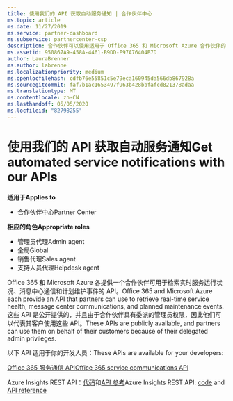 ```yaml
---
title: 使用我们的 API 获取自动服务通知 | 合作伙伴中心
ms.topic: article
ms.date: 11/27/2019
ms.service: partner-dashboard
ms.subservice: partnercenter-csp
description: 合作伙伴可以使用适用于 Office 365 和 Microsoft Azure 合作伙伴的 Api 来实时服务运行状况、消息中心通信和计划内维护事件。
ms.assetid: 950867A9-458A-4461-B9DD-E97A76404B7D
author: LauraBrenner
ms.author: labrenne
ms.localizationpriority: medium
ms.openlocfilehash: cdfb76e55851c5e79eca160945da566db867928a
ms.sourcegitcommit: faf7b1ac1653497f963b428bbfafcd821378adaa
ms.translationtype: MT
ms.contentlocale: zh-CN
ms.lasthandoff: 05/05/2020
ms.locfileid: "82798255"
---
```

# <a name="get-automated-service-notifications-with-our-apis"></a><span data-ttu-id="bda80-103">使用我们的 API 获取自动服务通知</span><span class="sxs-lookup"><span data-stu-id="bda80-103">Get automated service notifications with our APIs</span></span>

<span data-ttu-id="bda80-104">**适用于**</span><span class="sxs-lookup"><span data-stu-id="bda80-104">**Applies to**</span></span>

-  <span data-ttu-id="bda80-105">合作伙伴中心</span><span class="sxs-lookup"><span data-stu-id="bda80-105">Partner Center</span></span>

<span data-ttu-id="bda80-106">**相应的角色**</span><span class="sxs-lookup"><span data-stu-id="bda80-106">**Appropriate roles**</span></span>

- <span data-ttu-id="bda80-107">管理员代理</span><span class="sxs-lookup"><span data-stu-id="bda80-107">Admin agent</span></span>
- <span data-ttu-id="bda80-108">全局</span><span class="sxs-lookup"><span data-stu-id="bda80-108">Global</span></span> 
- <span data-ttu-id="bda80-109">销售代理</span><span class="sxs-lookup"><span data-stu-id="bda80-109">Sales agent</span></span>
- <span data-ttu-id="bda80-110">支持人员代理</span><span class="sxs-lookup"><span data-stu-id="bda80-110">Helpdesk agent</span></span>

<span data-ttu-id="bda80-111">Office 365 和 Microsoft Azure 各提供一个合作伙伴可用于检索实时服务运行状况、消息中心通信和计划维护事件的 API。</span><span class="sxs-lookup"><span data-stu-id="bda80-111">Office 365 and Microsoft Azure each provide an API that partners can use to retrieve real-time service health, message center communications, and planned maintenance events.</span></span> <span data-ttu-id="bda80-112">这些 API 是公开提供的，并且由于合作伙伴具有委派的管理员权限，因此他们可以代表其客户使用这些 API。</span><span class="sxs-lookup"><span data-stu-id="bda80-112">These APIs are publicly available, and partners can use them on behalf of their customers because of their delegated admin privileges.</span></span>

<span data-ttu-id="bda80-113">以下 API 适用于你的开发人员：</span><span class="sxs-lookup"><span data-stu-id="bda80-113">These APIs are available for your developers:</span></span>

[<span data-ttu-id="bda80-114">Office 365 服务通信 API</span><span class="sxs-lookup"><span data-stu-id="bda80-114">Office 365 service communications API</span></span>](https://go.microsoft.com/fwlink/p/?LinkId=616899)

<span data-ttu-id="bda80-115">Azure Insights REST API：[代码](https://go.microsoft.com/fwlink/p/?LinkId=617299)和[API 参考](https://go.microsoft.com/fwlink/p/?LinkId=617300)</span><span class="sxs-lookup"><span data-stu-id="bda80-115">Azure Insights REST API: [code](https://go.microsoft.com/fwlink/p/?LinkId=617299) and [API reference](https://go.microsoft.com/fwlink/p/?LinkId=617300)</span></span>

 

 



